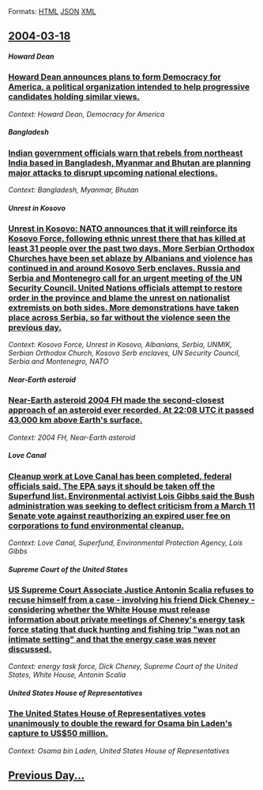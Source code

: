 
Formats: [HTML](2004/03/18/index.html)  [JSON](2004/03/18/index.json)  [XML](2004/03/18/index.xml)  

## [2004-03-18](/news/2004/03/18/index.md)

##### Howard Dean
### [ Howard Dean announces plans to form Democracy for America, a political organization intended to help progressive candidates holding similar views. ](/news/2004/03/18/howard-dean-announces-plans-to-form-democracy-for-america-a-political-organization-intended-to-help-progressive-candidates-holding-similar.md)
_Context: Howard Dean, Democracy for America_

##### Bangladesh
### [ Indian government officials warn that rebels from northeast India based in Bangladesh, Myanmar and Bhutan are planning major attacks to disrupt upcoming national elections. ](/news/2004/03/18/indian-government-officials-warn-that-rebels-from-northeast-india-based-in-bangladesh-myanmar-and-bhutan-are-planning-major-attacks-to-dis.md)
_Context: Bangladesh, Myanmar, Bhutan_

##### Unrest in Kosovo
### [ Unrest in Kosovo: NATO announces that it will reinforce its Kosovo Force, following ethnic unrest there that has killed at least 31 people over the past two days. More Serbian Orthodox Churches have been set ablaze by Albanians and violence has continued in and around Kosovo Serb enclaves. Russia and Serbia and Montenegro call for an urgent meeting of the UN Security Council. United Nations officials attempt to restore order in the province and blame the unrest on nationalist extremists on both sides. More demonstrations have taken place across Serbia, so far without the violence seen the previous day. ](/news/2004/03/18/unrest-in-kosovo-nato-announces-that-it-will-reinforce-its-kosovo-force-following-ethnic-unrest-there-that-has-killed-at-least-31-people.md)
_Context: Kosovo Force, Unrest in Kosovo, Albanians, Serbia, UNMIK, Serbian Orthodox Church, Kosovo Serb enclaves, UN Security Council, Serbia and Montenegro, NATO_

##### Near-Earth asteroid
### [ Near-Earth asteroid 2004 FH made the second-closest approach of an asteroid ever recorded. At 22:08 UTC it passed 43,000&nbsp;km above Earth's surface. ](/news/2004/03/18/near-earth-asteroid-2004-fh-made-the-second-closest-approach-of-an-asteroid-ever-recorded-at-22-08-utc-it-passed-43-000-nbsp-km-above-eart.md)
_Context: 2004 FH, Near-Earth asteroid_

##### Love Canal
### [ Cleanup work at Love Canal has been completed, federal officials said. The EPA says it should be taken off the Superfund list. Environmental activist Lois Gibbs said the Bush administration was seeking to deflect criticism from a March 11 Senate vote against reauthorizing an expired user fee on corporations to fund environmental cleanup. ](/news/2004/03/18/cleanup-work-at-love-canal-has-been-completed-federal-officials-said-the-epa-says-it-should-be-taken-off-the-superfund-list-environmenta.md)
_Context: Love Canal, Superfund, Environmental Protection Agency, Lois Gibbs_

##### Supreme Court of the United States
### [ US Supreme Court Associate Justice Antonin Scalia refuses to recuse himself from a case&nbsp;- involving his friend Dick Cheney&nbsp;- considering whether the White House must release information about private meetings of Cheney's energy task force stating that duck hunting and fishing trip "was not an intimate setting" and that the energy case was never discussed. ](/news/2004/03/18/us-supreme-court-associate-justice-antonin-scalia-refuses-to-recuse-himself-from-a-case-nbsp-a-involving-his-friend-dick-cheney-nbsp-a.md)
_Context: energy task force, Dick Cheney, Supreme Court of the United States, White House, Antonin Scalia_

##### United States House of Representatives
### [ The United States House of Representatives votes unanimously to double the reward for Osama bin Laden's capture to US$50 million. ](/news/2004/03/18/the-united-states-house-of-representatives-votes-unanimously-to-double-the-reward-for-osama-bin-laden-s-capture-to-us-50-million.md)
_Context: Osama bin Laden, United States House of Representatives_

## [Previous Day...](/news/2004/03/17/index.md)


